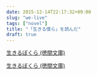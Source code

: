 ```yaml
---
date: 2015-12-14T22:17:32+09:00
slug: "we-live"
tags: ["novel"]
title: "「生きる僕ら」を読んだ"
draft: true
---
```


<a rel="nofollow" href="http://www.amazon.co.jp/gp/product/4198940142/ref=as_li_qf_sp_asin_tl?ie=UTF8&camp=247&creative=1211&creativeASIN=4198940142&linkCode=as2&tag=unresolved-22">生きるぼくら (徳間文庫)</a><img src="http://ir-jp.amazon-adsystem.com/e/ir?t=unresolved-22&l=as2&o=9&a=4198940142" width="1" height="1" border="0" alt="" style="border:none !important; margin:0px !important;display: none;" />


<a rel="nofollow" href="http://www.amazon.co.jp/gp/product/4198940142/ref=as_li_qf_sp_asin_tl?ie=UTF8&camp=247&creative=1211&creativeASIN=4198940142&linkCode=as2&tag=unresolved-22">生きるぼくら (徳間文庫)</a><img src="http://ir-jp.amazon-adsystem.com/e/ir?t=unresolved-22&l=as2&o=9&a=4198940142" width="1" height="1" border="0" alt="" style="border:none !important; margin:0px !important;display: none;" />


